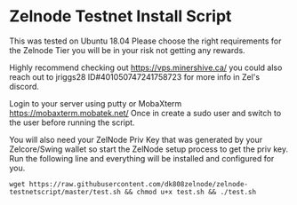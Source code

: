 # Zelnode Testnet Install Script

This was tested on Ubuntu 18.04
Please choose the right requirements for the Zelnode Tier you will be in your risk not getting any rewards. 

Highly recommend checking out https://vps.minershive.ca/ you could also reach out to jriggs28 ID#401050747241758723 for more info in Zel's discord.

Login to your server using putty or MobaXterm https://mobaxterm.mobatek.net/ 
Once in create a sudo user and switch to the user before running the script. 

You will also need your ZelNode Priv Key that was generated by your Zelcore/Swing wallet so start the ZelNode setup process to get the priv key. Run the following line and everything will be installed and configured for you.

```
wget https://raw.githubusercontent.com/dk808zelnode/zelnode-testnetscript/master/test.sh && chmod u+x test.sh && ./test.sh
```
